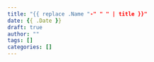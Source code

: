 ```yaml
---
title: "{{ replace .Name "-" " " | title }}"
date: {{ .Date }}
draft: true
author: ""
tags: []
categories: []
---
```



